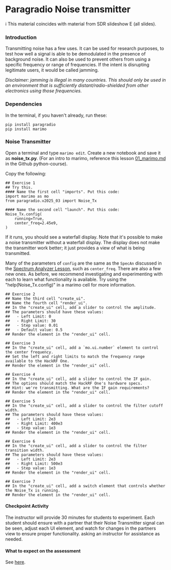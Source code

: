 # Paragradio Noise transmitter

ℹ️ This material coincides with material from SDR slideshow E (all slides).

### Introduction

Transmitting noise has a few uses. It can be used for research purposes, to test how well a signal is able to be demodulated in the presence of background noise. It can also be used to prevent others from using a specific frequency or range of frequencies. If the intent is disrupting legitimate users, it would be called jamming.

_Disclaimer: jamming is illegal in many countries. This should only be used in an environment that is sufficiently distant/radio-shielded from other electronics using those frequencies._

### Dependencies

In the terminal, if you haven't already, run these:

```
pip install paragradio
pip install marimo
```

### Noise Transmitter

Open a terminal and type `marimo edit`. Create a new notebook and save it as **noise_tx.py**. (For an intro to marimo, reference this lesson [01_marimo.md](https://github.com/python-can-define-radio/python-course/blob/main/classroom_activities/Ch02_Advanced/01_marimo.md) in the Github python-course).

Copy the following:

```python3
## Exercise 1
## Try this.
#### Name the first cell "imports". Put this code:
import marimo as mo
from paragradio.v2025_03 import Noise_Tx

#### Name the second cell "launch". Put this code:
Noise_Tx.config(
    running=True,
    center_freq=2.45e9,
)
```

If it runs, you should see a waterfall display. Note that it's possible to make a noise transmitter without a waterfall display. The display does not make the transmitter work better; it just provides a view of what is being transmitted.

Many of the parameters of `config` are the same as the `SpecAn` discussed in the [Spectrum Analyzer Lesson](https://github.com/python-can-define-radio/sdr-course/blob/main/classroom_activities/Ch01_Diving_in_Headfirst/020_Spec_A_paragradio.md), such as `center_freq`. There are also a few new ones. As before, we recommend investigating and experimenting with each to learn what functionality is available. Try using the "help(Noise_Tx.config)" in a marimo cell for more information.

```python3
## Exercise 2
## Name the third cell "create_ui". 
## Name the fourth cell "render_ui".
## In the "create_ui" cell, add a slider to control the amplitude.
## The parameters should have these values: 
##   - Left Limit: 0
##   - Right Limit: 30
##   - Step value: 0.01
##   - Default value: 0.5
## Render the element in the "render_ui" cell.
```

```python3
## Exercise 3
## In the "create_ui" cell, add a `mo.ui.number` element to control the center frequency.
## Set the left and right limits to match the frequency range available to the HackRF One.
## Render the element in the "render_ui" cell.
```

```python3
## Exercise 4
## In the "create_ui" cell, add a slider to control the IF gain. 
## The options should match the HackRF One's hardware specs.
## Hint: we're transmitting. What are the IF gain requirements?
## Render the element in the "render_ui" cell.
```

```python3
## Exercise 5
## In the "create_ui" cell, add a slider to control the filter cutoff width. 
## The parameters should have these values: 
##   - Left Limit: 2e3
##   - Right Limit: 400e3
##   - Step value: 1e3
## Render the element in the "render_ui" cell.
```

```python3
## Exercise 6
## In the "create_ui" cell, add a slider to control the filter transition width. 
## The parameters should have these values: 
##   - Left Limit: 2e3
##   - Right Limit: 500e3
##   - Step value: 1e3
## Render the element in the "render_ui" cell.
```

```python3
## Exercise 7
## In the "create_ui" cell, add a switch element that controls whether the Noise_Tx is running.
## Render the element in the "render_ui" cell.
```



#### Checkpoint Activity

The instructor will provide 30 minutes for students to experiment. Each student should ensure with a partner that their Noise Transmitter signal can be seen, adjust each UI element, and watch for changes in the partners view to ensure proper functionality. asking an instructor for assistance as needed.

#### What to expect on the assessment

See [here](https://github.com/python-can-define-radio/sdr-course/blob/main/classroom_activities/Ch01_Diving_in_Headfirst/020_Spec_A_paragradio.md#what-to-expect-on-the-assessment).
